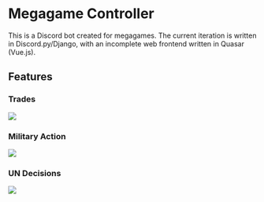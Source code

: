 # Megagame Controller

This is a Discord bot created for megagames. The current iteration is written in
Discord.py/Django, with an incomplete web frontend written in Quasar (Vue.js).

## Features

### Trades

<img align="center" src="https://media.discordapp.net/attachments/761253965349781532/939563234653003776/unknown.png">

### Military Action

<img align="center" src="https://cdn.discordapp.com/attachments/761253965349781532/939569347821719612/unknown.png">

### UN Decisions

<img align="center" src="https://cdn.discordapp.com/attachments/761253965349781532/939569546807894046/unknown.png">